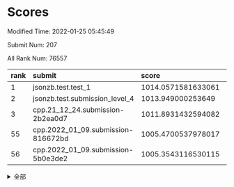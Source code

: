 # Scores

Modified Time: 2022-01-25 05:45:49

Submit Num: 207

All Rank Num: 76557

| rank |               submit               |       score        |       sigma        | pk_num |
| :--- | :--------------------------------- | :----------------- | :----------------- | :----- |
| 1    | jsonzb.test.test_1                 | 1014.0571581633061 | 0.8048968843331246 | 1475   |
| 2    | jsonzb.test.submission_level_4     | 1013.949000253649  | 0.8228727317639031 | 1480   |
| 3    | cpp.21_12_24.submission-2b2ea0d7   | 1011.8931432594082 | 0.7810186889034271 | 1479   |
| 55   | cpp.2022_01_09.submission-816672bd | 1005.4700537978017 | 0.7252684910117017 | 1480   |
| 56   | cpp.2022_01_09.submission-5b0e3de2 | 1005.3543116530115 | 0.7209607124996182 | 1484   |


<details>
<summary>全部</summary>

| rank |                 submit                 |       score        |       sigma        | pk_num |
| :--- | :------------------------------------- | :----------------- | :----------------- | :----- |
| 1    | jsonzb.test.test_1                     | 1014.0571581633061 | 0.8048968843331246 | 1475   |
| 2    | jsonzb.test.submission_level_4         | 1013.949000253649  | 0.8228727317639031 | 1480   |
| 3    | cpp.21_12_24.submission-2b2ea0d7       | 1011.8931432594082 | 0.7810186889034271 | 1479   |
| 4    | gobigger.level_3.submission_level_3_41 | 1011.5344769336872 | 0.764732680196383  | 1481   |
| 5    | gobigger.level_3.submission_level_3_6  | 1011.4234917587722 | 0.7795819219044153 | 1478   |
| 6    | gobigger.level_3.submission_level_3_43 | 1011.267540644964  | 0.7667610760307113 | 1480   |
| 7    | gobigger.level_3.submission_level_3_29 | 1011.2096122616737 | 0.7690008279678217 | 1481   |
| 8    | gobigger.level_3.submission_level_3_27 | 1011.143399890711  | 0.7702513342931192 | 1479   |
| 9    | gobigger.level_3.submission_level_3_45 | 1011.123879492235  | 0.7667528685455638 | 1481   |
| 10   | gobigger.level_3.submission_level_3_12 | 1010.7780949970705 | 0.7630923484233957 | 1476   |
| 11   | gobigger.level_3.submission_level_3_38 | 1010.775480357381  | 0.7950252956058094 | 1481   |
| 12   | gobigger.level_3.submission_level_3_16 | 1010.6479209331286 | 0.7613311100176001 | 1475   |
| 13   | gobigger.level_3.submission_level_3_5  | 1010.6383486918941 | 0.7579102798877769 | 1482   |
| 14   | gobigger.level_3.submission_level_3_14 | 1010.4771315922436 | 0.7678773825214639 | 1478   |
| 15   | gobigger.level_3.submission_level_3_10 | 1010.4208606339223 | 0.772008455679618  | 1482   |
| 16   | gobigger.level_3.submission_level_3_9  | 1010.4191164113698 | 0.7481047740508006 | 1476   |
| 17   | gobigger.level_3.submission_level_3_4  | 1010.2139139307803 | 0.7728078521048075 | 1472   |
| 18   | gobigger.level_3.submission_level_3_7  | 1010.1968906208929 | 0.7944191020044798 | 1479   |
| 19   | gobigger.level_3.submission_level_3_26 | 1010.188313572956  | 0.7449849418165285 | 1481   |
| 20   | gobigger.level_3.submission_level_3_49 | 1010.1882736455592 | 0.7694694488174394 | 1484   |
| 21   | gobigger.level_3.submission_level_3_47 | 1010.1860493449853 | 0.7945534505667758 | 1483   |
| 22   | gobigger.level_3.submission_level_3_28 | 1010.1809278922756 | 0.7618403704353549 | 1479   |
| 23   | gobigger.level_3.submission_level_3_37 | 1010.1078181152698 | 0.7378311697335127 | 1482   |
| 24   | gobigger.level_3.submission_level_3_33 | 1010.0863784086772 | 0.7449856241160737 | 1480   |
| 25   | gobigger.level_3.submission_level_3_1  | 1010.0582183046025 | 0.7849255699188508 | 1486   |
| 26   | gobigger.level_3.submission_level_3_8  | 1009.9555913282165 | 0.7612867192552794 | 1477   |
| 27   | gobigger.level_3.submission_level_3_24 | 1009.9187307394117 | 0.7325895314257858 | 1484   |
| 28   | gobigger.level_3.submission_level_3_35 | 1009.8761662089375 | 0.7491357229546058 | 1481   |
| 29   | gobigger.level_3.submission_level_3_15 | 1009.8122164570599 | 0.7589485256361767 | 1477   |
| 30   | gobigger.level_3.submission_level_3_19 | 1009.8078475480274 | 0.750561631842597  | 1482   |
| 31   | gobigger.level_3.submission_level_3_44 | 1009.7993836664446 | 0.7700167236247093 | 1484   |
| 32   | gobigger.level_3.submission_level_3_21 | 1009.789488518815  | 0.735395701705369  | 1481   |
| 33   | gobigger.level_3.submission_level_3_11 | 1009.7644059604149 | 0.7592712234306858 | 1482   |
| 34   | gobigger.level_3.submission_level_3_13 | 1009.6960978511437 | 0.7611641111941497 | 1480   |
| 35   | gobigger.level_3.submission_level_3_34 | 1009.6733718436609 | 0.7507630563651128 | 1474   |
| 36   | gobigger.level_3.submission_level_3_36 | 1009.6184890166453 | 0.7585439840133207 | 1478   |
| 37   | gobigger.level_3.submission_level_3_2  | 1009.6051686979229 | 0.7660628386482671 | 1479   |
| 38   | gobigger.level_3.submission_level_3_17 | 1009.6038181181942 | 0.7386002533762789 | 1478   |
| 39   | gobigger.level_3.submission_level_3_25 | 1009.5246921960946 | 0.7743887879837289 | 1475   |
| 40   | gobigger.level_3.submission_level_3_32 | 1009.433821012059  | 0.758872978150928  | 1474   |
| 41   | gobigger.level_3.submission_level_3_31 | 1009.4071791644425 | 0.7650581810433297 | 1480   |
| 42   | gobigger.level_3.submission_level_3_0  | 1009.3275685866539 | 0.7574956737898215 | 1478   |
| 43   | gobigger.level_3.submission_level_3_22 | 1009.3138926067062 | 0.740417144207835  | 1475   |
| 44   | gobigger.level_3.submission_level_3_30 | 1009.2972252223791 | 0.747499796732479  | 1483   |
| 45   | gobigger.level_3.submission_level_3_48 | 1009.2834750323784 | 0.7659857478034975 | 1480   |
| 46   | gobigger.level_3.submission_level_3_40 | 1009.273624012875  | 0.7498924786048179 | 1478   |
| 47   | gobigger.level_3.submission_level_3_39 | 1009.2142017986599 | 0.7481173081989206 | 1478   |
| 48   | gobigger.level_3.submission_level_3_3  | 1009.1120752135812 | 0.7533908060836805 | 1484   |
| 49   | gobigger.level_3.submission_level_3_23 | 1009.0613540252953 | 0.7819314572088457 | 1483   |
| 50   | gobigger.level_3.submission_level_3_46 | 1008.9965745460726 | 0.7625570506458731 | 1471   |
| 51   | gobigger.level_3.submission_level_3_42 | 1008.987270607664  | 0.7434859894002732 | 1477   |
| 52   | gobigger.level_3.submission_level_3_18 | 1008.6208036495841 | 0.7464330531566286 | 1478   |
| 53   | gobigger.level_3.submission_level_3_20 | 1008.2738231838904 | 0.7473119235539539 | 1478   |
| 54   | gobigger.level_1.submission_level_1_36 | 1005.7102575501648 | 0.7218675562572483 | 1481   |
| 55   | cpp.2022_01_09.submission-816672bd     | 1005.4700537978017 | 0.7252684910117017 | 1480   |
| 56   | cpp.2022_01_09.submission-5b0e3de2     | 1005.3543116530115 | 0.7209607124996182 | 1484   |
| 57   | gobigger.level_1.submission_level_1_20 | 1004.9018124240073 | 0.7207920705121846 | 1478   |
| 58   | gobigger.level_1.submission_level_1_40 | 1004.8567442901922 | 0.724367393785154  | 1479   |
| 59   | gobigger.level_1.submission_level_1_46 | 1004.4176312715238 | 0.7277511378086498 | 1478   |
| 60   | gobigger.level_1.submission_level_1_29 | 1004.4055232739046 | 0.7225009858586582 | 1480   |
| 61   | gobigger.level_1.submission_level_1_41 | 1004.164323816916  | 0.7215842126280795 | 1482   |
| 62   | gobigger.level_1.submission_level_1_45 | 1004.1613612054776 | 0.7223886089836524 | 1483   |
| 63   | gobigger.level_1.submission_level_1_28 | 1004.150465683102  | 0.7201087739640938 | 1482   |
| 64   | gobigger.level_1.submission_level_1_35 | 1004.0588037805243 | 0.7148713012406936 | 1483   |
| 65   | gobigger.level_1.submission_level_1_16 | 1004.0280649081176 | 0.7256072152625446 | 1480   |
| 66   | gobigger.level_1.submission_level_1_18 | 1003.9280097611759 | 0.732247847529673  | 1479   |
| 67   | gobigger.level_1.submission_level_1_17 | 1003.7620006671644 | 0.7278935744496545 | 1479   |
| 68   | gobigger.level_1.submission_level_1_42 | 1003.7341537346664 | 0.7116612251576593 | 1479   |
| 69   | gobigger.level_1.submission_level_1_26 | 1003.730227130057  | 0.7170303608591005 | 1477   |
| 70   | gobigger.level_1.submission_level_1_32 | 1003.676928997597  | 0.710613728859974  | 1475   |
| 71   | gobigger.level_1.submission_level_1_3  | 1003.6429910380342 | 0.7215217754704207 | 1478   |
| 72   | gobigger.level_1.submission_level_1_47 | 1003.4809608253842 | 0.725061306568649  | 1484   |
| 73   | gobigger.level_1.submission_level_1_12 | 1003.4583945708315 | 0.7153927901410536 | 1474   |
| 74   | gobigger.level_1.submission_level_1_34 | 1003.3842406043469 | 0.7163325906015706 | 1475   |
| 75   | gobigger.level_1.submission_level_1_22 | 1003.3735994046789 | 0.7129452178149712 | 1477   |
| 76   | gobigger.level_1.submission_level_1_23 | 1003.3671559096701 | 0.7203012390504197 | 1479   |
| 77   | gobigger.level_1.submission_level_1_49 | 1003.3057945386898 | 0.7094595970925238 | 1478   |
| 78   | gobigger.level_1.submission_level_1_37 | 1003.3025293756853 | 0.7163347625087176 | 1477   |
| 79   | gobigger.level_1.submission_level_1_6  | 1003.2748344661992 | 0.7227277598360314 | 1481   |
| 80   | gobigger.level_1.submission_level_1_48 | 1003.2732246934861 | 0.7210630773985254 | 1484   |
| 81   | gobigger.level_1.submission_level_1_9  | 1003.1738201387225 | 0.7176352934009129 | 1477   |
| 82   | gobigger.level_1.submission_level_1_15 | 1003.137241444379  | 0.7185616542183191 | 1476   |
| 83   | gobigger.level_1.submission_level_1_43 | 1003.0787455273871 | 0.712300030131506  | 1479   |
| 84   | gobigger.level_1.submission_level_1_8  | 1003.0740849684922 | 0.7143835698502512 | 1482   |
| 85   | gobigger.level_1.submission_level_1_19 | 1003.013933496496  | 0.724549608816763  | 1481   |
| 86   | gobigger.level_1.submission_level_1_38 | 1002.9539099619434 | 0.7171741748539765 | 1482   |
| 87   | gobigger.level_1.submission_level_1_44 | 1002.9270972877933 | 0.7144656640916088 | 1480   |
| 88   | gobigger.level_1.submission_level_1_21 | 1002.9247303639173 | 0.7073354280034092 | 1479   |
| 89   | gobigger.level_1.submission_level_1_39 | 1002.9150972401012 | 0.7137741975571233 | 1483   |
| 90   | gobigger.level_1.submission_level_1_1  | 1002.861196019207  | 0.7111513398826397 | 1479   |
| 91   | gobigger.level_1.submission_level_1_30 | 1002.7781835789174 | 0.708544587301565  | 1477   |
| 92   | gobigger.level_1.submission_level_1_11 | 1002.7753354460287 | 0.7163255971614487 | 1478   |
| 93   | gobigger.level_1.submission_level_1_7  | 1002.7292742506853 | 0.7154315460676631 | 1480   |
| 94   | gobigger.level_1.submission_level_1_5  | 1002.7208249808949 | 0.7187005243623932 | 1476   |
| 95   | gobigger.level_1.submission_level_1_13 | 1002.6857892490788 | 0.7177387862878155 | 1481   |
| 96   | gobigger.level_1.submission_level_1_4  | 1002.6747583386257 | 0.7077384416249225 | 1478   |
| 97   | gobigger.level_1.submission_level_1_25 | 1002.4512518067862 | 0.7176476400135896 | 1479   |
| 98   | gobigger.level_1.submission_level_1_10 | 1002.3269109443719 | 0.7075943228183272 | 1484   |
| 99   | gobigger.level_1.submission_level_1_24 | 1002.2855665139464 | 0.7270417572459329 | 1473   |
| 100  | gobigger.level_1.submission_level_1_31 | 1002.1043828506332 | 0.7156502042265376 | 1475   |
| 101  | gobigger.level_1.submission_level_1_0  | 1001.9765322598203 | 0.707631771611191  | 1483   |
| 102  | gobigger.level_1.submission_level_1_2  | 1001.726812859009  | 0.7050364890802457 | 1482   |
| 103  | gobigger.level_1.submission_level_1_33 | 1001.528719606075  | 0.7211511971854984 | 1473   |
| 104  | gobigger.level_1.submission_level_1_14 | 1001.4241919289937 | 0.7040035204662781 | 1482   |
| 105  | gobigger.level_1.submission_level_1_27 | 1001.30593045821   | 0.7119052642269921 | 1480   |
| 106  | gobigger.random.submission_random_20   | 997.2156493866908  | 0.7096698334823065 | 1480   |
| 107  | gobigger.random.submission_random_26   | 997.0131403427467  | 0.7112607038827082 | 1485   |
| 108  | gobigger.random.submission_random_33   | 996.9727617659707  | 0.7103004395969238 | 1477   |
| 109  | gobigger.random.submission_random_48   | 996.9554339931182  | 0.7125812934797109 | 1477   |
| 110  | gobigger.random.submission_random_8    | 996.943488054818   | 0.7131656515486345 | 1477   |
| 111  | gobigger.random.submission_random_31   | 996.6639040144546  | 0.70798851843212   | 1478   |
| 112  | gobigger.random.submission_random_24   | 996.5861861341211  | 0.7125233926170861 | 1475   |
| 113  | gobigger.random.submission_random_19   | 996.479783566251   | 0.7195363771226613 | 1479   |
| 114  | gobigger.random.submission_random_3    | 996.4662472693032  | 0.7031154043669057 | 1480   |
| 115  | gobigger.random.submission_random_43   | 996.3405199701791  | 0.7268884173483128 | 1482   |
| 116  | gobigger.random.submission_random_42   | 996.3240253329126  | 0.7021810463178043 | 1482   |
| 117  | gobigger.random.submission_random_22   | 996.1979813775788  | 0.70517510675218   | 1477   |
| 118  | gobigger.random.submission_random_6    | 996.1806343295659  | 0.724831872202095  | 1481   |
| 119  | gobigger.random.submission_random_46   | 996.167269467602   | 0.7075225449368387 | 1481   |
| 120  | gobigger.random.submission_random_28   | 996.1583913203027  | 0.69934981008736   | 1477   |
| 121  | gobigger.random.submission_random_47   | 996.122054849292   | 0.7155514740702621 | 1481   |
| 122  | gobigger.random.submission_random_1    | 996.0968109227142  | 0.7124568090772625 | 1480   |
| 123  | gobigger.random.submission_random_27   | 996.0464353187284  | 0.7125548226013934 | 1482   |
| 124  | gobigger.random.submission_random_29   | 996.0426671531095  | 0.6997548624129574 | 1480   |
| 125  | gobigger.random.submission_random_23   | 996.034138562352   | 0.7147598671631196 | 1480   |
| 126  | gobigger.random.submission_random_9    | 995.990219687644   | 0.7211797822135618 | 1479   |
| 127  | gobigger.random.submission_random_14   | 995.9720365731895  | 0.6987963593108834 | 1478   |
| 128  | gobigger.random.submission_random_5    | 995.9349567633305  | 0.7073801483829036 | 1481   |
| 129  | gobigger.random.submission_random_41   | 995.7790225015921  | 0.7133794414974463 | 1476   |
| 130  | gobigger.random.submission_random_17   | 995.7208742327239  | 0.7127324959176188 | 1477   |
| 131  | gobigger.random.submission_random_36   | 995.6470042692747  | 0.7136486965145487 | 1476   |
| 132  | gobigger.random.submission_random_39   | 995.6095323228274  | 0.7080945077347134 | 1482   |
| 133  | gobigger.random.submission_random_45   | 995.6022596679313  | 0.707667401186329  | 1482   |
| 134  | gobigger.random.submission_random_40   | 995.5600963413796  | 0.6959584064133857 | 1477   |
| 135  | gobigger.random.submission_random_35   | 995.5542872711683  | 0.699886651667229  | 1480   |
| 136  | gobigger.random.submission_random_12   | 995.5470631380629  | 0.7162036138202134 | 1478   |
| 137  | gobigger.random.submission_random_25   | 995.5041711141914  | 0.7161200318686465 | 1485   |
| 138  | gobigger.random.submission_random_49   | 995.4960874002658  | 0.7142419672401464 | 1477   |
| 139  | gobigger.random.submission_random_32   | 995.4926673240765  | 0.7345672929714143 | 1478   |
| 140  | gobigger.random.submission_random_44   | 995.4589392568911  | 0.7018326973062039 | 1477   |
| 141  | gobigger.random.submission_random_37   | 995.4513050336882  | 0.7259034204336271 | 1481   |
| 142  | gobigger.random.submission_random_0    | 995.4060244436116  | 0.7195490987551307 | 1478   |
| 143  | gobigger.random.submission_random_16   | 995.3747801297047  | 0.718019673293753  | 1475   |
| 144  | gobigger.random.submission_random_30   | 995.3604934860488  | 0.7065286644873257 | 1477   |
| 145  | gobigger.random.submission_random_34   | 995.3066740035279  | 0.7181805985224831 | 1480   |
| 146  | gobigger.random.submission_random_13   | 995.298077868063   | 0.7119279798355798 | 1480   |
| 147  | gobigger.random.submission_random_4    | 995.2038306579492  | 0.7092617580110961 | 1483   |
| 148  | gobigger.random.submission_random_7    | 995.1942755139514  | 0.7110732468057861 | 1478   |
| 149  | gobigger.random.submission_random_11   | 995.1767042664123  | 0.7161728967326774 | 1476   |
| 150  | gobigger.random.submission_random_18   | 995.0349033173103  | 0.7086224236035547 | 1481   |
| 151  | gobigger.random.submission_random_21   | 994.920220730134   | 0.712976705784861  | 1481   |
| 152  | gobigger.random.submission_random_15   | 994.9199077032922  | 0.7055408248252668 | 1474   |
| 153  | gobigger.random.submission_random_10   | 994.6241545675767  | 0.7278584957527744 | 1480   |
| 154  | gobigger.random.submission_random_38   | 994.6240880407703  | 0.7295449497982028 | 1482   |
| 155  | gobigger.level_2.submission_level_2_13 | 994.5223334803221  | 0.731109574607346  | 1476   |
| 156  | gobigger.random.submission_random_2    | 994.4935175177093  | 0.7163790112421549 | 1479   |
| 157  | gobigger.level_2.submission_level_2_22 | 993.4166854421547  | 0.7371823689824613 | 1480   |
| 158  | gobigger.level_2.submission_level_2_44 | 993.1783035963739  | 0.7334415055448076 | 1479   |
| 159  | gobigger.level_2.submission_level_2_10 | 993.0384761919692  | 0.7401912088022866 | 1477   |
| 160  | gobigger.level_2.submission_level_2_32 | 992.9149053063056  | 0.7302431782930155 | 1481   |
| 161  | gobigger.level_2.submission_level_2_12 | 992.7832655525284  | 0.7417987093585838 | 1479   |
| 162  | gobigger.level_2.submission_level_2_4  | 992.6776839404386  | 0.744649172518583  | 1481   |
| 163  | gobigger.level_2.submission_level_2_43 | 992.6745267253982  | 0.7327748909665157 | 1481   |
| 164  | gobigger.level_2.submission_level_2_2  | 992.6737209295059  | 0.7229223815621596 | 1476   |
| 165  | gobigger.level_2.submission_level_2_5  | 992.6559970386608  | 0.7416547159661143 | 1482   |
| 166  | gobigger.level_2.submission_level_2_41 | 992.6363933868237  | 0.7461312978559701 | 1483   |
| 167  | gobigger.level_2.submission_level_2_49 | 992.5955625346734  | 0.7326561812896643 | 1480   |
| 168  | gobigger.level_2.submission_level_2_48 | 992.5946470151208  | 0.7404345449708255 | 1480   |
| 169  | gobigger.level_2.submission_level_2_9  | 992.5926037598041  | 0.7426302505950017 | 1478   |
| 170  | gobigger.level_2.submission_level_2_36 | 992.4933403803852  | 0.7408734772272281 | 1483   |
| 171  | gobigger.level_2.submission_level_2_30 | 992.4829735287304  | 0.7506828687477194 | 1479   |
| 172  | gobigger.level_2.submission_level_2_8  | 992.461092408319   | 0.7583898151408016 | 1477   |
| 173  | gobigger.level_2.submission_level_2_28 | 992.4398617404572  | 0.7518547692808872 | 1483   |
| 174  | gobigger.level_2.submission_level_2_47 | 992.4079519879077  | 0.7536109887927707 | 1480   |
| 175  | gobigger.level_2.submission_level_2_42 | 992.4061448936902  | 0.7462749293517235 | 1479   |
| 176  | gobigger.level_2.submission_level_2_35 | 992.3833192570785  | 0.740149127492467  | 1480   |
| 177  | gobigger.level_2.submission_level_2_21 | 992.3010664559957  | 0.7286040067247243 | 1477   |
| 178  | gobigger.level_2.submission_level_2_40 | 992.2865245286511  | 0.7521005806685246 | 1479   |
| 179  | gobigger.level_2.submission_level_2_39 | 992.2473105115666  | 0.7312913348541185 | 1483   |
| 180  | gobigger.level_2.submission_level_2_17 | 992.1339362560533  | 0.7447727280362068 | 1480   |
| 181  | gobigger.level_2.submission_level_2_6  | 992.0876669091347  | 0.7399585929479399 | 1479   |
| 182  | gobigger.level_2.submission_level_2_46 | 992.0701175773314  | 0.7628411684186928 | 1477   |
| 183  | gobigger.level_2.submission_level_2_0  | 992.0427224584774  | 0.7448309176291368 | 1475   |
| 184  | gobigger.level_2.submission_level_2_15 | 992.0147659843587  | 0.759987289302613  | 1475   |
| 185  | gobigger.level_2.submission_level_2_31 | 992.0003594737414  | 0.7533487761837423 | 1482   |
| 186  | gobigger.level_2.submission_level_2_25 | 991.9614086313957  | 0.744533626243489  | 1483   |
| 187  | gobigger.level_2.submission_level_2_24 | 991.8401315911121  | 0.7449462645366554 | 1483   |
| 188  | gobigger.level_2.submission_level_2_45 | 991.8080264081462  | 0.7458348237735224 | 1482   |
| 189  | gobigger.level_2.submission_level_2_23 | 991.7962259670169  | 0.7577855004269906 | 1480   |
| 190  | gobigger.level_2.submission_level_2_34 | 991.7398144351356  | 0.7341997440959663 | 1479   |
| 191  | gobigger.level_2.submission_level_2_37 | 991.7188896285721  | 0.7578506820820743 | 1481   |
| 192  | gobigger.level_2.submission_level_2_26 | 991.6330717638543  | 0.728188174667275  | 1478   |
| 193  | gobigger.level_2.submission_level_2_33 | 991.6137386728324  | 0.7442388417424349 | 1484   |
| 194  | gobigger.level_2.submission_level_2_19 | 991.6134575368537  | 0.7435612457251284 | 1483   |
| 195  | gobigger.level_2.submission_level_2_1  | 991.5361212583356  | 0.7501062030199727 | 1476   |
| 196  | gobigger.level_2.submission_level_2_20 | 991.414011131977   | 0.7510790001331643 | 1481   |
| 197  | gobigger.level_2.submission_level_2_3  | 991.3927266381565  | 0.7498912416380772 | 1479   |
| 198  | gobigger.level_2.submission_level_2_38 | 991.3106179897695  | 0.754001005772006  | 1482   |
| 199  | gobigger.level_2.submission_level_2_29 | 991.1445123962666  | 0.7666978842053179 | 1479   |
| 200  | gobigger.level_2.submission_level_2_11 | 991.094556513972   | 0.7438741704180005 | 1477   |
| 201  | gobigger.level_2.submission_level_2_14 | 990.7296985065317  | 0.7576775658621714 | 1482   |
| 202  | gobigger.level_2.submission_level_2_27 | 990.4281423277379  | 0.7826570387481376 | 1479   |
| 203  | gobigger.level_2.submission_level_2_16 | 990.3616353288415  | 0.7924556373669985 | 1479   |
| 204  | gobigger.level_2.submission_level_2_7  | 990.1400926791135  | 0.7402847239446336 | 1479   |
| 205  | gobigger.level_2.submission_level_2_18 | 989.3354166691365  | 0.7947903507503675 | 1477   |
| 206  | gobigger.none.submission_none_0        | 977.8324452292     | 1.3889778966268391 | 1480   |
| 207  | gobigger.none.submission_none_1        | 976.0074574053828  | 1.4143190178105038 | 1484   |

</details>